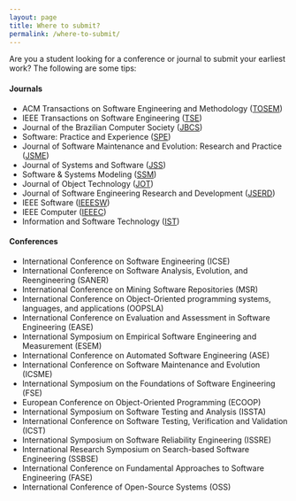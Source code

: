 ```yaml
---
layout: page
title: Where to submit?
permalink: /where-to-submit/
---
```


Are you a student looking for a conference or journal to submit your earliest work? The following are some tips:

#### Journals

- ACM Transactions on Software Engineering and Methodology ([TOSEM](https://tosem.acm.org/))
- IEEE Transactions on Software Engineering ([TSE](http://ieeexplore.ieee.org/xpl/RecentIssue.jsp?punumber=32))
- Journal of the Brazilian Computer Society ([JBCS](https://journal-bcs.springeropen.com/cbsoft2017))
- Software: Practice and Experience ([SPE](http://onlinelibrary.wiley.com/journal/10.1002/(ISSN)1097-024X))
- Journal of Software Maintenance and Evolution: Research and Practice ([JSME](http://onlinelibrary.wiley.com/journal/10.1002/(ISSN)1532-0618/earlyview))
- Journal of Systems and Software ([JSS](https://www.journals.elsevier.com/journal-of-systems-and-software/))
- Software & Systems Modeling ([SSM](https://link.springer.com/journal/10270))
- Journal of Object Technology ([JOT](http://www.jot.fm/))
- Journal of Software Engineering Research and Development ([JSERD](https://jserd.springeropen.com/))
- IEEE Software ([IEEESW](http://ieeexplore.ieee.org/xpl/RecentIssue.jsp?punumber=52))
- IEEE Computer ([IEEEC](http://ieeexplore.ieee.org/xpl/RecentIssue.jsp?punumber=2))
- Information and Software Technology ([IST](https://www.journals.elsevier.com/information-and-software-technology/))

#### Conferences

- International Conference on Software Engineering (ICSE)
- International Conference on Software Analysis, Evolution, and Reengineering (SANER)
- International Conference on Mining Software Repositories (MSR)
- International Conference on Object-Oriented programming systems, languages, and applications (OOPSLA)
- International Conference on Evaluation and Assessment in Software Engineering (EASE)
- International Symposium on Empirical Software Engineering and Measurement (ESEM)
- International Conference on Automated Software Engineering (ASE)
- International Conference on Software Maintenance and Evolution (ICSME)
- International Symposium on the Foundations of Software Engineering (FSE)
- European Conference on Object-Oriented Programming (ECOOP)
- International Symposium on Software Testing and Analysis (ISSTA)
- International Conference on Software Testing, Verification and Validation (ICST)
- International Symposium on Software Reliability Engineering (ISSRE)
- International Research Symposium on Search-based Software Engineering (SSBSE)
- International Conference on Fundamental Approaches to Software Engineering (FASE)
- International Conference of Open-Source Systems (OSS)
